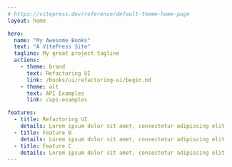 ```yaml
---
# https://vitepress.dev/reference/default-theme-home-page
layout: home

hero:
  name: "My Awesome Books"
  text: "A VitePress Site"
  tagline: My great project tagline
  actions:
    - theme: brand
      text: Refactoring UI
      link: /books/ui/refactoring-ui/begin.md
    - theme: alt
      text: API Examples
      link: /api-examples

features:
  - title: Refactoring UI
    details: Lorem ipsum dolor sit amet, consectetur adipiscing elit
  - title: Feature B
    details: Lorem ipsum dolor sit amet, consectetur adipiscing elit
  - title: Feature C
    details: Lorem ipsum dolor sit amet, consectetur adipiscing elit
---
```


